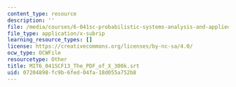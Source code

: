 ```yaml
---
content_type: resource
description: ''
file: /media/courses/6-041sc-probabilistic-systems-analysis-and-applied-probability-fall-2013/07204898fc9b6fed04fa18d055a752b8_MIT6_041SCF13_The_PDF_of_X_300k.srt
file_type: application/x-subrip
learning_resource_types: []
license: https://creativecommons.org/licenses/by-nc-sa/4.0/
ocw_type: OCWFile
resourcetype: Other
title: MIT6_041SCF13_The_PDF_of_X_300k.srt
uid: 07204898-fc9b-6fed-04fa-18d055a752b8
---
```

